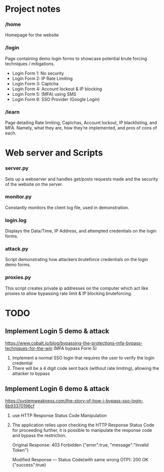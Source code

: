 # Project notes

### /home
Homepage for the website

### /login
Page containing demo login forms to showcase potential brute forcing techniques / mitigations. 

- Login Form 1: No security
- Login Form 2: IP Rate Limiting
- Login Form 3: Captcha
- Login Form 4: Account lockout & IP blocking
- Login Form 5: (MFA) using SMS
- Login Form 6: SSO Provider (Google Login)

### /learn
Page detailing Rate limiting, Captchas, Account lockout, IP blacklisting, and MFA. 
Namely, what they are, how they’re implemented, and pros of cons of each.

# Web server and Scripts

### server.py
Sets up a webserver and handles get/posts requests made and the security of the website on the server.

### monitor.py
Constantly monitors the client log file, used in demonstration.

### login.log
Displays the Data/Time, IP Address, and attempted credentials on the login forms.

### attack.py
Script demonstrating how attackers bruteforce credentials on the login demo forms.

### proxies.py
This script creates private ip addresses on the computer which act like
proxies to allow bypassing rate limit & IP blocking bruteforcing.

# TODO

## Implement Login 5 demo & attack
https://www.cobalt.io/blog/bypassing-the-protections-mfa-bypass-techniques-for-the-win (MFA bypass Form 5)

1. Implement a normal SSO login that requires the user to verify the login credential 
2. There will be a 4 digit code sent back (without rate limiting), allowing the attacker to bypass

## Implement Login 6 demo & attack 
https://systemweakness.com/the-story-of-how-i-bypass-sso-login-6b93370196cf

1. 
   use HTTP Response Status Code Manipulation
2. 
   The application relies upon checking the HTTP Response Status Code for proceeding further, 
   it is possible to manipulate the response code and bypass the restriction.

    Original Response:
        403 Forbidden
        <redacted>
        {"error":true, "message":"Invalid Token"}

    Modified Response — Status Code(with same wrong OTP):
        200 OK
        <redacted>
        {"success":true}